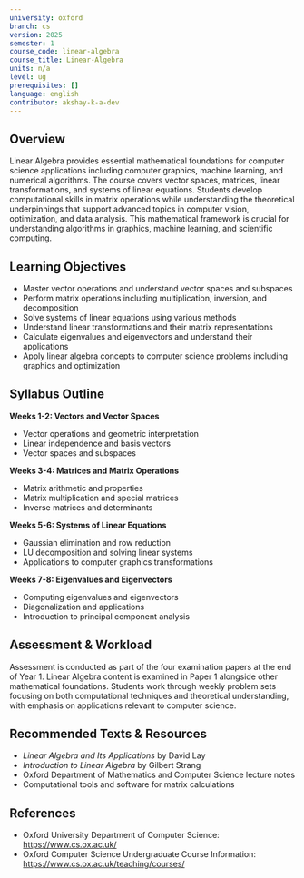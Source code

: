 ```yaml
---
university: oxford
branch: cs
version: 2025
semester: 1
course_code: linear-algebra
course_title: Linear-Algebra
units: n/a
level: ug
prerequisites: []
language: english
contributor: akshay-k-a-dev
---
```


## Overview

Linear Algebra provides essential mathematical foundations for computer science applications including computer graphics, machine learning, and numerical algorithms. The course covers vector spaces, matrices, linear transformations, and systems of linear equations. Students develop computational skills in matrix operations while understanding the theoretical underpinnings that support advanced topics in computer vision, optimization, and data analysis. This mathematical framework is crucial for understanding algorithms in graphics, machine learning, and scientific computing.

## Learning Objectives

- Master vector operations and understand vector spaces and subspaces
- Perform matrix operations including multiplication, inversion, and decomposition
- Solve systems of linear equations using various methods
- Understand linear transformations and their matrix representations
- Calculate eigenvalues and eigenvectors and understand their applications
- Apply linear algebra concepts to computer science problems including graphics and optimization

## Syllabus Outline

**Weeks 1-2: Vectors and Vector Spaces**
- Vector operations and geometric interpretation
- Linear independence and basis vectors
- Vector spaces and subspaces

**Weeks 3-4: Matrices and Matrix Operations**
- Matrix arithmetic and properties
- Matrix multiplication and special matrices
- Inverse matrices and determinants

**Weeks 5-6: Systems of Linear Equations**
- Gaussian elimination and row reduction
- LU decomposition and solving linear systems
- Applications to computer graphics transformations

**Weeks 7-8: Eigenvalues and Eigenvectors**
- Computing eigenvalues and eigenvectors
- Diagonalization and applications
- Introduction to principal component analysis

## Assessment & Workload

Assessment is conducted as part of the four examination papers at the end of Year 1. Linear Algebra content is examined in Paper 1 alongside other mathematical foundations. Students work through weekly problem sets focusing on both computational techniques and theoretical understanding, with emphasis on applications relevant to computer science.

## Recommended Texts & Resources

- *Linear Algebra and Its Applications* by David Lay
- *Introduction to Linear Algebra* by Gilbert Strang
- Oxford Department of Mathematics and Computer Science lecture notes
- Computational tools and software for matrix calculations

## References

- Oxford University Department of Computer Science: https://www.cs.ox.ac.uk/
- Oxford Computer Science Undergraduate Course Information: https://www.cs.ox.ac.uk/teaching/courses/
